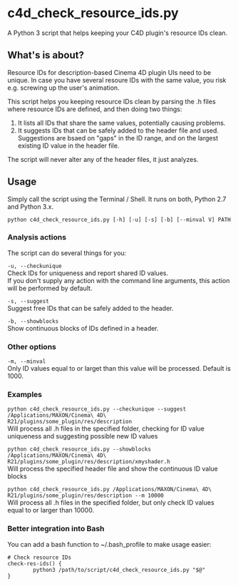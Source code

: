 # c4d\_check\_resource\_ids.py
A Python 3 script that helps keeping your C4D plugin's resource IDs clean.

## What's is about?
Resource IDs for description-based Cinema 4D plugin UIs need to be unique. In case you have several resoure IDs with the same value, you risk e.g. screwing up the user's animation.

This script helps you keeping resource IDs clean by parsing the .h files where resource IDs are defined, and then doing two things:

1. It lists all IDs that share the same values, potentially causing problems.
2. It suggests IDs that can be safely added to the header file and used. Suggestions are bsaed on "gaps" in the ID range, and on the largest existing ID value in the header file.

The script will never alter any of the header files, it just analyzes.


## Usage
Simply call the script using the Terminal / Shell. It runs on both, Python 2.7 and Python 3.x.

`python c4d_check_resource_ids.py [-h] [-u] [-s] [-b] [--minval V] PATH`

### Analysis actions
The script can do several things for you:

`-u, --checkunique`  
Check IDs for uniqueness and report shared ID values.  
If you don't supply any action with the command line arguments, this action will be performed by default.

`-s, --suggest`  
Suggest free IDs that can be safely added to the header.

`-b, --showblocks`  
Show continuous blocks of IDs defined in a header.

### Other options
`-m, --minval`  
Only ID values equal to or larget than this value will be processed. Default is 1000.

### Examples
```python c4d_check_resource_ids.py --checkunique --suggest /Applications/MAXON/Cinema\ 4D\ R21/plugins/some_plugin/res/description```  
Will process all .h files in the specified folder, checking for ID value uniqueness and suggesting possible new ID values

```python c4d_check_resource_ids.py --showblocks /Applications/MAXON/Cinema\ 4D\ R21/plugins/some_plugin/res/description/xmyshader.h```  
Will process the specified header file and show the continuous ID value blocks

```python c4d_check_resource_ids.py /Applications/MAXON/Cinema\ 4D\ R21/plugins/some_plugin/res/description --m 10000```  
Will process all .h files in the specified folder, but only check ID values equal to or larger than 10000.

### Better integration into Bash
You can add a bash function to ~/.bash_profile to make usage easier:

```
# Check resource IDs
check-res-ids() {
        python3 /path/to/script/c4d_check_resource_ids.py "$@"
}
```